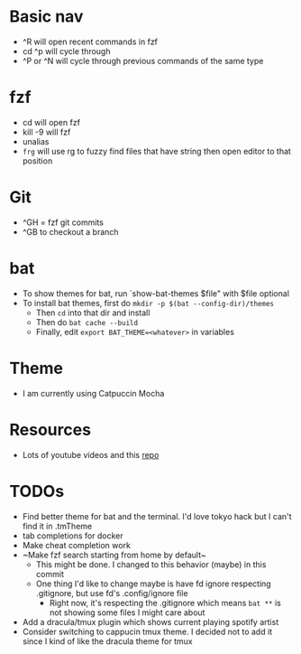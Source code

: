 # Basic nav
- ^R will open recent commands in fzf
- cd ^p will cycle through 
- ^P or ^N will cycle through previous commands of the same type

# fzf
- cd <TAB> will open fzf
- kill -9 <TAB> will fzf
- unalias <TAB>
- `frg` will use rg to fuzzy find files that have string then open editor to that position

# Git
- ^GH = fzf git commits
- ^GB to checkout a branch

# bat
- To show themes for bat, run `show-bat-themes $file" with $file optional
- To install bat themes, first do `mkdir -p $(bat --config-dir)/themes`
  - Then `cd` into that dir and install
  - Then do `bat cache --build`
  - Finally, edit `export BAT_THEME=<whatever>` in variables

# Theme
- I am currently using Catpuccin Mocha

# Resources
- Lots of youtube videos and this [repo](https://github.com/johnalanwoods/maintained-modern-unix)


# TODOs
- Find better theme for bat and the terminal. 
  I'd love tokyo hack but I can't find it in .tmTheme
- tab completions for docker
- Make cheat completion work
- ~Make fzf search starting from home by default~
  - This might be done. I changed to this behavior (maybe) in this commit
  - One thing I'd like to change maybe is have fd ignore respecting .gitignore, but use fd's .config/ignore file
    - Right now, it's respecting the .gitignore which means `bat **` is not showing some files I might care about
- Add a dracula/tmux plugin which shows current playing spotify artist
- Consider switching to cappucin tmux theme. I decided not to add it since I kind of like the dracula theme for tmux
